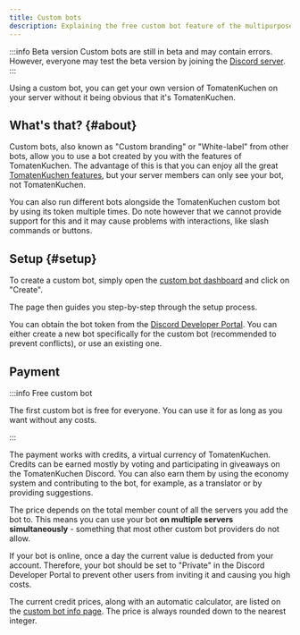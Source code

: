 ```yaml
---
title: Custom bots
description: Explaining the free custom bot feature of the multipurpose bot.
---
```


:::info Beta version
Custom bots are still in beta and may contain errors.
However, everyone may test the beta version by joining the [Discord server](https://tomatenkuchen.com/discord).
:::

Using a custom bot, you can get your own version of TomatenKuchen on your server without it being obvious that it's TomatenKuchen.

## What's that? {#about}

Custom bots, also known as "Custom branding" or "White-label" from other bots, allow you to use a bot created by you with the features of TomatenKuchen.
The advantage of this is that you can enjoy all the great [TomatenKuchen features](/features), but your server members can only see your bot, not TomatenKuchen.

You can also run different bots alongside the TomatenKuchen custom bot by using its token multiple times.
Do note however that we cannot provide support for this and it may cause problems with interactions, like slash commands or buttons.

## Setup {#setup}

To create a custom bot, simply open the [custom bot dashboard](https://tomatenkuchen.com/dashboard/custom) and click on "Create".

The page then guides you step-by-step through the setup process.

You can obtain the bot token from the [Discord Developer Portal](https://discord.com/developers/applications). You can either create a new bot specifically for the custom bot (recommended to prevent conflicts), or use an existing one.

## Payment

:::info Free custom bot

The first custom bot is free for everyone. You can use it for as long as you want without any costs.

:::

The payment works with credits, a virtual currency of TomatenKuchen. Credits can be earned mostly by voting and participating in giveaways on the TomatenKuchen Discord.
You can also earn them by using the economy system and contributing to the bot, for example, as a translator or by providing suggestions.

The price depends on the total member count of all the servers you add the bot to. This means you can use your bot **on multiple servers simultaneously** - something that most other custom bot providers do not allow.

If your bot is online, once a day the current value is deducted from your account. Therefore, your bot should be set to "Private" in the Discord Developer Portal to prevent other users from inviting it and causing you high costs.

The current credit prices, along with an automatic calculator, are listed on the [custom bot info page](https://tomatenkuchen.com/custom).
The price is always rounded down to the nearest integer.
